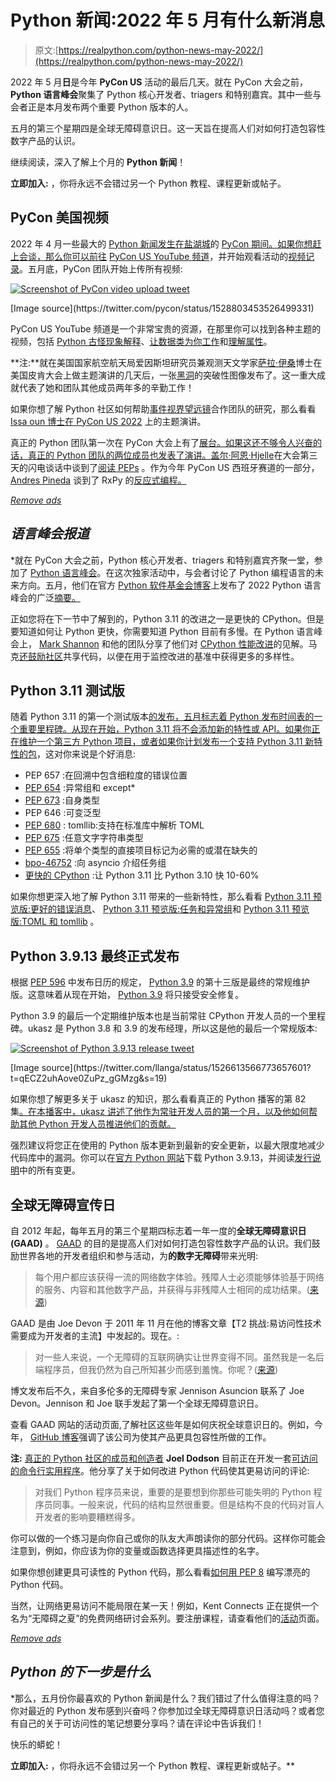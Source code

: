 # Python 新闻:2022 年 5 月有什么新消息

> 原文:[https://realpython.com/python-news-may-2022/](https://realpython.com/python-news-may-2022/)

2022 年 5 月**日**是今年 **PyCon US** 活动的最后几天。就在 PyCon 大会之前， **Python 语言峰会**聚集了 Python 核心开发者、triagers 和特别嘉宾。其中一些与会者正是本月发布两个重要 Python 版本的人。

五月的第三个星期四是全球无障碍意识日。这一天旨在提高人们对如何打造包容性数字产品的认识。

继续阅读，深入了解上个月的 **Python 新闻**！

**立即加入:** ，你将永远不会错过另一个 Python 教程、课程更新或帖子。

## PyCon 美国视频

2022 年 4 月一些最大的 [Python 新闻发生在盐湖城](https://realpython.com/python-news-april-2022/)的 [PyCon 期间。如果你想赶上会谈，那么你可以前往](https://realpython.com/pycon-guide/) [PyCon US YouTube 频道](https://www.youtube.com/c/PyConUS/)，并开始观看活动的[视频记录](https://www.youtube.com/watch?v=nWnIRYQrVtk&list=PL2Uw4_HvXqvYeXy8ab7iRHjA-9HiYhRQl)。五月底，PyCon 团队开始上传所有视频:

[![Screenshot of PyCon video upload tweet](../Images/73cd58ac203699dc53d94d96c444e67d.png)](https://twitter.com/pycon/status/1528803453526499331)

<figcaption class="figure-caption text-center">[Image source](https://twitter.com/pycon/status/1528803453526499331)</figcaption>

PyCon US YouTube 频道是一个非常宝贵的资源，在那里你可以找到各种主题的视频，包括 [Python 古怪现象解释](https://www.youtube.com/watch?v=nWC73Llo170)、[让数据类为你工作](https://www.youtube.com/watch?v=w77Kjs5dEko)和[理解属性](https://www.youtube.com/watch?v=Tn1wLsj7Bys)。

**注:**就在美国国家航空航天局爱因斯坦研究员兼观测天文学家[萨拉·伊桑](https://twitter.com/SaraIssaoun)博士在美国皮肯大会上做主题演讲的几天后，一张[黑洞](https://twitter.com/SaraIssaoun/status/1524794084682092548)的突破性图像发布了。这一重大成就代表了她和团队其他成员两年多的辛勤工作！

如果你想了解 Python 社区如何帮助[事件视界望远镜](https://eventhorizontelescope.org/)合作团队的研究，那么看看[Issa oun 博士在 PyCon US 2022](https://www.youtube.com/watch?v=x6SWPjdxvEI) 上的主题演讲。

真正的 Python 团队第一次在 PyCon 大会上有了[展台。如果这还不够令人兴奋的话，真正的 Python 团队的两位成员也发表了演讲。](https://realpython.com/real-python-pycon-us-2022/)[盖尔·阿恩·Hjelle](https://realpython.com/team/gahjelle/)在大会第三天的闪电谈话中谈到了[阅读 PEPs](https://youtu.be/tF5SD-JlGo4?t=983) 。作为今年 PyCon US 西班牙赛道的一部分， [Andres Pineda](https://realpython.com/team/apineda/) 谈到了 RxPy 的[反应式编程。](https://www.youtube.com/watch?v=vET6Y2TFfXU)

[*Remove ads*](/account/join/)

## *语言峰会报道*

 *就在 PyCon 大会之前，Python 核心开发者、triagers 和特别嘉宾齐聚一堂，参加了 [Python 语言峰会](https://us.pycon.org/2022/events/language-summit/)。在这次独家活动中，与会者讨论了 Python 编程语言的未来方向。五月，他们在官方 [Python 软件基金会博客](https://pyfound.blogspot.com/)上发布了 2022 Python 语言峰会的广泛[摘要。](https://pyfound.blogspot.com/2022/05/the-2022-python-language-summit_01678898482.html)

正如您将在下一节中了解到的，Python 3.11 的改进之一是更快的 CPython。但是要知道如何让 Python 更快，你需要知道 Python 目前有多慢。在 Python 语言峰会上， [Mark Shannon](https://github.com/markshannon) 和他的团队分享了他们对 [CPython 性能改进](https://pyfound.blogspot.com/2022/05/the-2022-python-language-summit_2.html)的见解。马克[还鼓励社区](https://www.youtube.com/watch?v=xQ0-aSmn9ZA&t=19m49s)共享代码，以便在用于监控改进的基准中获得更多的多样性。

## Python 3.11 测试版

随着 Python 3.11 的第一个测试版本[的发布，五月标志着 Python 发布时间表的一个重要里程碑。从现在开始，Python 3.11 将不会添加新的特性或 API。如果你正在维护一个第三方 Python 项目，或者如果你计划](https://www.python.org/downloads/release/python-3110b1/)[发布一个支持 Python 3.11 新特性的包](https://realpython.com/pypi-publish-python-package/)，这对你来说是个好消息:

*   PEP 657 :在回溯中包含细粒度的错误位置
*   [PEP 654](https://peps.python.org/pep-0654/) :异常组和 except*
*   [PEP 673](https://peps.python.org/pep-0673/) :自身类型
*   PEP 646 :可变泛型
*   [PEP 680](https://peps.python.org/pep-0680/) : tomllib:支持在标准库中解析 TOML
*   [PEP 675](https://peps.python.org/pep-0675/) :任意文字字符串类型
*   [PEP 655](https://peps.python.org/pep-0655/) :将单个类型的直接项目标记为必需的或潜在缺失的
*   [bpo-46752](https://github.com/python/cpython/issues/90908) :向 asyncio 介绍任务组
*   [更快的 CPython](https://docs.python.org/3.11/whatsnew/3.11.html#faster-cpython) :让 Python 3.11 比 Python 3.10 快 10-60%

如果你想更深入地了解 Python 3.11 带来的一些新特性，那么看看 [Python 3.11 预览版:更好的错误消息](https://realpython.com/python311-error-messages/)、 [Python 3.11 预览版:任务和异常组](https://realpython.com/python311-exception-groups/)和 [Python 3.11 预览版:TOML 和 tomllib](https://realpython.com/python311-tomllib/) 。

## Python 3.9.13 最终正式发布

根据 [PEP 596](https://peps.python.org/pep-0596/) 中发布日历的规定， [Python 3.9](https://www.python.org/downloads/release/python-3913/) 的第十三版是最终的常规维护版。这意味着从现在开始， [Python 3.9](https://realpython.com/python39-new-features/) 将只接受安全修复。

Python 3.9 的最后一个定期维护版本也是当前常驻 CPython 开发人员的一个里程碑。ukasz 是 Python 3.8 和 3.9 的发布经理，所以这是他的最后一个常规版本:

[![Screenshot of Python 3.9.13 release tweet](../Images/12372cd46ed1392420397f6421e89c9e.png)](https://twitter.com/llanga/status/1526613566773657601?t=qECZ2uhAove0ZuPz_gGMzg&s=19)

<figcaption class="figure-caption text-center">[Image source](https://twitter.com/llanga/status/1526613566773657601?t=qECZ2uhAove0ZuPz_gGMzg&s=19)</figcaption>

如果你想了解更多关于 ukasz 的知识，那么看看真正的 Python 播客的第 82 集[。在本播客中，ukasz 讲述了他作为常驻开发人员的第一个月，以及他如何帮助其他 Python 开发人员推进他们的贡献。](https://realpython.com/podcasts/rpp/82/)

强烈建议将您正在使用的 Python 版本更新到最新的安全更新，以最大限度地减少代码库中的漏洞。你可以在[官方 Python 网站](https://www.python.org/downloads/)下载 Python 3.9.13，并阅读[发行说明](https://docs.python.org/release/3.9.13/whatsnew/changelog.html)中的所有变更。

## 全球无障碍宣传日

自 2012 年起，每年五月的第三个星期四标志着一年一度的**全球无障碍意识日(GAAD)** 。 [GAAD](https://accessibility.day) 的目的是提高人们对如何打造包容性数字产品的认识。我们鼓励世界各地的开发者组织和参与活动，为**的数字无障碍**带来光明:

> 每个用户都应该获得一流的网络数字体验。残障人士必须能够体验基于网络的服务、内容和其他数字产品，并获得与非残障人士相同的成功结果。([来源](https://accessibility.day))

GAAD 是由 Joe Devon 于 2011 年 11 月在他的博客文章【T2 挑战:易访问性技术需要成为开发者的主流】中发起的。现在。:

> 对一些人来说，一个无障碍的互联网确实让世界变得不同。虽然我是一名后端程序员，但我仍然为自己所知甚少而感到羞愧。你呢？([来源](https://web.archive.org/web/20220518003517/https://mysqltalk.wordpress.com/2011/11/27/challenge-accessibility-know-how-needs-to-go-mainstream-with-developers-now/))

博文发布后不久，来自多伦多的无障碍专家 Jennison Asuncion 联系了 Joe Devon。Jennison 和 Joe 联手发起了第一个全球无障碍意识日。

查看 GAAD 网站的活动页面,了解社区这些年是如何庆祝全球意识日的。例如，今年， [GitHub 博客](https://github.blog/2022-05-19-how-were-continuing-to-enable-all-developers-to-build/)强调了该公司为使其产品更具包容性所做的工作。

**注:** [真正的 Python 社区](https://realpython.com/community/)[的成员和创造者](https://blindgumption.com/) **Joel Dodson** 目前正在开发一套[可访问的命令行实用程序](https://github.com/ringcentral/aclu)。他分享了关于如何改进 Python 代码使其更易访问的评论:

> 对我们 Python 程序员来说，重要的是要想到你那些可能失明的 Python 程序员同事。一般来说，代码的结构显然很重要。但是结构不良的代码对盲人开发者的影响要糟糕得多。

你可以做的一个练习是向你自己或你的队友大声朗读你的部分代码。这样你可能会注意到，例如，你应该为你的变量或函数选择更具描述性的名字。

如果你想创建更具可读性的 Python 代码，那么看看[如何用 PEP 8](https://realpython.com/python-pep8/) 编写漂亮的 Python 代码。

当然，让网络更易访问不能局限在某一天！例如，Kent Connects 正在提供一个名为“无障碍之夏”的免费网络研讨会系列。要注册课程，请查看他们的[活动](https://kentconnects.gov.uk/events/)页面。

[*Remove ads*](/account/join/)

## *Python 的下一步是什么*

 *那么，五月份你最喜欢的 Python 新闻是什么？我们错过了什么值得注意的吗？你对最近的 Python 发布感到兴奋吗？你参加过全球无障碍意识日活动吗？或者您有自己的关于可访问性的笔记想要分享吗？请在评论中告诉我们！

快乐的蟒蛇！

**立即加入:** ，你将永远不会错过另一个 Python 教程、课程更新或帖子。**